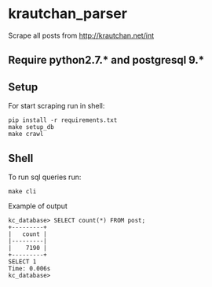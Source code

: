 # krautchan_parser
Scrape all posts  from http://krautchan.net/int

## Require python2.7.* and postgresql 9.*

## Setup 
For start scraping run in shell: 
```
pip install -r requirements.txt
make setup_db
make crawl
```

## Shell 
To run sql queries run: 
```
make cli
```
Example of output
```
kc_database> SELECT count(*) FROM post;
+---------+
|   count |
|---------|
|    7190 |
+---------+
SELECT 1
Time: 0.006s
kc_database> 
```
